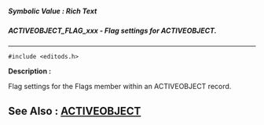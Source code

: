 ##### Symbolic Value : Rich Text
##### ACTIVEOBJECT_FLAG_xxx - Flag settings for ACTIVEOBJECT.
---
```
#include <editods.h>
```
**Description :**

Flag settings for the Flags member within an ACTIVEOBJECT record.

**See Also :**
[ACTIVEOBJECT](/domino-c-api-docs/reference/Data/ACTIVEOBJECT)
---
